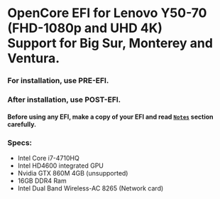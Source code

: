 # OpenCore EFI for Lenovo Y50-70 (FHD-1080p and UHD 4K)<br>Support for Big Sur, Monterey and Ventura.

### For installation, use PRE-EFI.

### After installation, use POST-EFI.

#### Before using any EFI, make a copy of your EFI and read [`Notes`](#Notes) section carefully.

### Specs:

- Intel Core i7-4710HQ
- Intel HD4600 integrated GPU
- Nvidia GTX 860M 4GB (unsupported)
- 16GB DDR4 Ram
- Intel Dual Band Wireless-AC 8265 (Network card)
